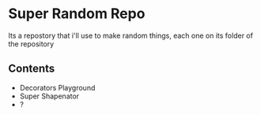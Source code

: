 # Super Random Repo
 Its a repostory that i'll use to make random things, each one on its folder of the repository

## Contents
- Decorators Playground
- Super Shapenator
- ?

